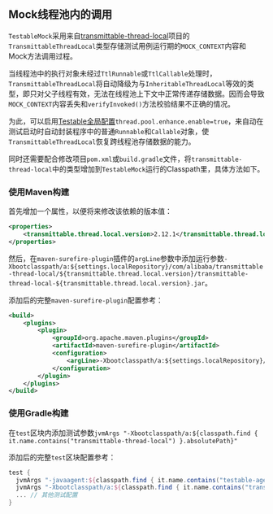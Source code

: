 Mock线程池内的调用
---

`TestableMock`采用来自[transmittable-thread-local](https://github.com/alibaba/transmittable-thread-local)项目的`TransmittableThreadLocal`类型存储测试用例运行期的`MOCK_CONTEXT`内容和Mock方法调用过程。

当线程池中的执行对象未经过`TtlRunnable`或`TtlCallable`处理时，`TransmittableThreadLocal`将自动降级为与`InheritableThreadLocal`等效的类型，即只对父子线程有效，无法在线程池上下文中正常传递存储数据。因而会导致`MOCK_CONTEXT`内容丢失和`verifyInvoked()`方法校验结果不正确的情况。

为此，可以启用[Testable全局配置](zh-cn/doc/javaagent-args.md)`thread.pool.enhance.enable=true`，来自动在测试启动时自动封装程序中的普通`Runnable`和`Callable`对象，使`TransmittableThreadLocal`恢复跨线程池存储数据的能力。

同时还需要配合修改项目`pom.xml`或`build.gradle`文件，将`transmittable-thread-local`中的类型增加到`TestableMock`运行的Classpath里，具体方法如下。

### 使用Maven构建

首先增加一个属性，以便将来修改该依赖的版本值：

```xml
<properties>
    <transmittable.thread.local.version>2.12.1</transmittable.thread.local.version>
</properties>
```

然后，在`maven-surefire-plugin`插件的`argLine`参数中添加运行参数`-Xbootclasspath/a:${settings.localRepository}/com/alibaba/transmittable-thread-local/${transmittable.thread.local.version}/transmittable-thread-local-${transmittable.thread.local.version}.jar`。

添加后的完整`maven-surefire-plugin`配置参考：

```xml
<build>
    <plugins>
        <plugin>
            <groupId>org.apache.maven.plugins</groupId>
            <artifactId>maven-surefire-plugin</artifactId>
            <configuration>
                <argLine>-Xbootclasspath/a:${settings.localRepository}/com/alibaba/transmittable-thread-local/${transmittable.thread.local.version}/transmittable-thread-local-${transmittable.thread.local.version}.jar -javaagent:${settings.localRepository}/com/alibaba/testable/testable-agent/${testable.version}/testable-agent-${testable.version}.jar</argLine>
            </configuration>
        </plugin>
    </plugins>
</build>
```

### 使用Gradle构建

在`test`区块内添加测试参数`jvmArgs "-Xbootclasspath/a:${classpath.find { it.name.contains("transmittable-thread-local") }.absolutePath}"`

添加后的完整`test`区块配置参考：

```groovy
test {
  jvmArgs "-javaagent:${classpath.find { it.name.contains("testable-agent") }.absolutePath}"
  jvmArgs "-Xbootclasspath/a:${classpath.find { it.name.contains("transmittable-thread-local") }.absolutePath}"
  ... // 其他测试配置
}
```
